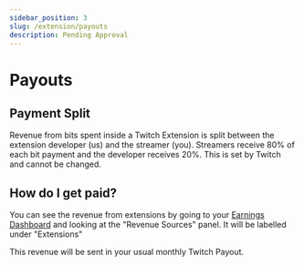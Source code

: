```yaml
---
sidebar_position: 3
slug: /extension/payouts
description: Pending Approval
---
```


# Payouts

## Payment Split
Revenue from bits spent inside a Twitch Extension is split between the extension developer (us) and the streamer (you).
Streamers receive 80% of each bit payment and the developer receives 20%. This is set by Twitch and cannot be changed.

## How do I get paid?
You can see the revenue from extensions by going to your [Earnings Dashboard](https://dashboard.twitch.tv/analytics/revenue-earnings) and looking at the "Revenue Sources" panel. It will be labelled under "Extensions"

This revenue will be sent in your usual monthly Twitch Payout.
